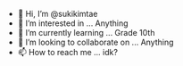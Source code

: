 - 👋 Hi, I’m @sukikimtae
- 👀 I’m interested in ... Anything
- 🌱 I’m currently learning ... Grade 10th
- 💞️ I’m looking to collaborate on ... Anything 
- 📫 How to reach me ... idk?

<!---
sukikimtae/sukikimtae is a ✨ special ✨ repository because its `README.md` (this file) appears on your GitHub profile.
You can click the Preview link to take a look at your changes.
--->

